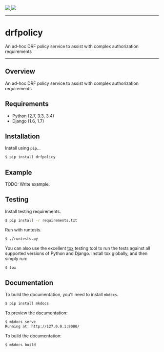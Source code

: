 <div class="badges">
    <a href="http://travis-ci.org/sassoo/drfpolicy">
        <img src="https://travis-ci.org/sassoo/drfpolicy.svg?branch=master">
    </a>
    <a href="https://pypi.python.org/pypi/drfpolicy">
        <img src="https://img.shields.io/pypi/v/drfpolicy.svg">
    </a>
</div>

---

# drfpolicy

An ad-hoc DRF policy service to assist with complex authorization requirements

---

## Overview

An ad-hoc DRF policy service to assist with complex authorization requirements

## Requirements

* Python (2.7, 3.3, 3.4)
* Django (1.6, 1.7)

## Installation

Install using `pip`...

```bash
$ pip install drfpolicy
```

## Example

TODO: Write example.

## Testing

Install testing requirements.

```bash
$ pip install -r requirements.txt
```

Run with runtests.

```bash
$ ./runtests.py
```

You can also use the excellent [tox](http://tox.readthedocs.org/en/latest/) testing tool to run the tests against all supported versions of Python and Django. Install tox globally, and then simply run:

```bash
$ tox
```

## Documentation

To build the documentation, you'll need to install `mkdocs`.

```bash
$ pip install mkdocs
```

To preview the documentation:

```bash
$ mkdocs serve
Running at: http://127.0.0.1:8000/
```

To build the documentation:

```bash
$ mkdocs build
```
